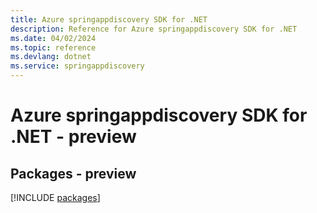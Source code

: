 ```yaml
---
title: Azure springappdiscovery SDK for .NET
description: Reference for Azure springappdiscovery SDK for .NET
ms.date: 04/02/2024
ms.topic: reference
ms.devlang: dotnet
ms.service: springappdiscovery
---
```

# Azure springappdiscovery SDK for .NET - preview
## Packages - preview
[!INCLUDE [packages](springappdiscovery-index.md)]